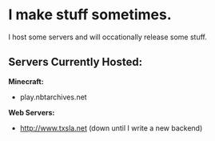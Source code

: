 # I make stuff sometimes.
I host some servers and will occationally release some stuff.



## Servers Currently Hosted:
**Minecraft:**
 - play.nbtarchives.net

**Web Servers:**
 - http://www.txsla.net (down until I write a new backend)
